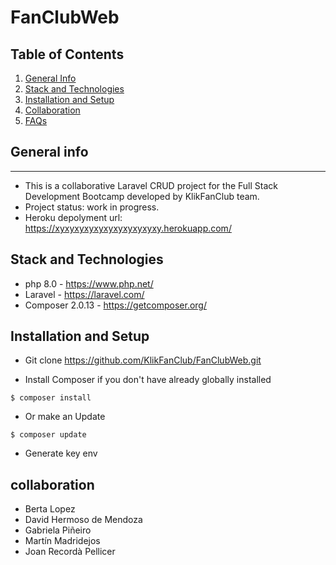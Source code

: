 # FanClubWeb

## Table of Contents
1. [General Info](#general-info)
2. [Stack and Technologies](#stack-technologies)
3. [Installation and Setup](#installation-setup)
4. [Collaboration](#collaboration)
6. [FAQs](#faqs)

## General info
***
* This is a collaborative Laravel CRUD project for the Full Stack Development Bootcamp developed by KlikFanClub team.
* Project status: work in progress.
* Heroku depolyment url: https://xyxyxyxyxyxyxyxyxyxyxy.herokuapp.com/

## Stack and Technologies

* php 8.0 - https://www.php.net/
* Laravel - https://laravel.com/
* Composer 2.0.13 - https://getcomposer.org/

## Installation and Setup

* Git clone https://github.com/KlikFanClub/FanClubWeb.git

* Install Composer if you don't have already globally installed 

```
$ composer install
```

* Or make an Update

```
$ composer update
```

* Generate key env

## collaboration

* Berta Lopez
* David Hermoso de Mendoza
* Gabriela Piñeiro
* Martín Madridejos
* Joan Recordà Pellicer
